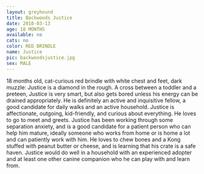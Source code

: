 ```yaml
---
layout: greyhound
title: Backwoods Justice
date: 2010-03-13
age: 18 MONTHS
available: no
cats: no
color: RED BRINDLE
name: Justice
pic: backwoodsjustice.jpg
sex: MALE
---
```

18 months old, cat-curious red brindle with white chest and feet, dark muzzle: Justice is a diamond in the rough. A
cross between a toddler and a preteen, Justice is very smart, but also gets bored unless his energy can be drained
appropriately. He is definitely an active and inquisitive fellow, a good candidate for daily walks and an active
household. Justice is affectionate, outgoing, kid-friendly, and curious about everything. He loves to go to meet and
greets. Justice has been working through some separation anxiety, and is a good candidate for a patient person who can
help him mature, ideally someone who works from home or is home a lot and can patiently work with him. He loves to chew
bones and a Kong stuffed with peanut butter or cheese, and is learning that his crate is a safe haven. Justice would do
well in a household with an experienced adopter and at least one other canine companion who he can play with and learn
from.
